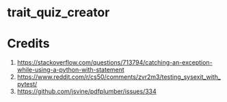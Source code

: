 # trait_quiz_creator

# Credits
1) https://stackoverflow.com/questions/713794/catching-an-exception-while-using-a-python-with-statement
2) https://www.reddit.com/r/cs50/comments/zvr2m3/testing_sysexit_with_pytest/
3) https://github.com/jsvine/pdfplumber/issues/334